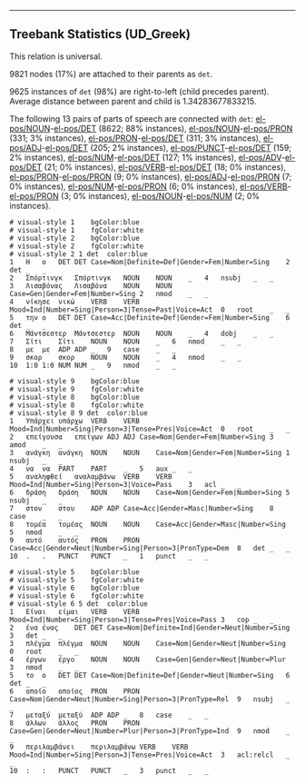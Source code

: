 

--------------------------------------------------------------------------------

## Treebank Statistics (UD_Greek)

This relation is universal.

9821 nodes (17%) are attached to their parents as `det`.

9625 instances of `det` (98%) are right-to-left (child precedes parent).
Average distance between parent and child is 1.34283677833215.

The following 13 pairs of parts of speech are connected with `det`: [el-pos/NOUN]()-[el-pos/DET]() (8622; 88% instances), [el-pos/NOUN]()-[el-pos/PRON]() (331; 3% instances), [el-pos/PRON]()-[el-pos/DET]() (311; 3% instances), [el-pos/ADJ]()-[el-pos/DET]() (205; 2% instances), [el-pos/PUNCT]()-[el-pos/DET]() (159; 2% instances), [el-pos/NUM]()-[el-pos/DET]() (127; 1% instances), [el-pos/ADV]()-[el-pos/DET]() (21; 0% instances), [el-pos/VERB]()-[el-pos/DET]() (18; 0% instances), [el-pos/PRON]()-[el-pos/PRON]() (9; 0% instances), [el-pos/ADJ]()-[el-pos/PRON]() (7; 0% instances), [el-pos/NUM]()-[el-pos/PRON]() (6; 0% instances), [el-pos/VERB]()-[el-pos/PRON]() (3; 0% instances), [el-pos/NOUN]()-[el-pos/NUM]() (2; 0% instances).


~~~ conllu
# visual-style 1	bgColor:blue
# visual-style 1	fgColor:white
# visual-style 2	bgColor:blue
# visual-style 2	fgColor:white
# visual-style 2 1 det	color:blue
1	Η	ο	DET	DET	Case=Nom|Definite=Def|Gender=Fem|Number=Sing	2	det	_	_
2	Σπόρτινγκ	Σπόρτινγκ	NOUN	NOUN	_	4	nsubj	_	_
3	Λισαβόνας	Λισαβόνα	NOUN	NOUN	Case=Gen|Gender=Fem|Number=Sing	2	nmod	_	_
4	νίκησε	νικώ	VERB	VERB	Mood=Ind|Number=Sing|Person=3|Tense=Past|Voice=Act	0	root	_	_
5	την	ο	DET	DET	Case=Acc|Definite=Def|Gender=Fem|Number=Sing	6	det	_	_
6	Μάντσεστερ	Μάντσεστερ	NOUN	NOUN	_	4	dobj	_	_
7	Σίτι	Σίτι	NOUN	NOUN	_	6	nmod	_	_
8	με	με	ADP	ADP	_	9	case	_	_
9	σκορ	σκορ	NOUN	NOUN	_	4	nmod	_	_
10	1:0	1:0	NUM	NUM	_	9	nmod	_	_

~~~


~~~ conllu
# visual-style 9	bgColor:blue
# visual-style 9	fgColor:white
# visual-style 8	bgColor:blue
# visual-style 8	fgColor:white
# visual-style 8 9 det	color:blue
1	Υπάρχει	υπάρχω	VERB	VERB	Mood=Ind|Number=Sing|Person=3|Tense=Pres|Voice=Act	0	root	_	_
2	επείγουσα	επείγων	ADJ	ADJ	Case=Nom|Gender=Fem|Number=Sing	3	amod	_	_
3	ανάγκη	ανάγκη	NOUN	NOUN	Case=Nom|Gender=Fem|Number=Sing	1	nsubj	_	_
4	να	να	PART	PART	_	5	aux	_	_
5	αναληφθεί	αναλαμβάνω	VERB	VERB	Mood=Ind|Number=Sing|Person=3|Voice=Pass	3	acl	_	_
6	δράση	δράση	NOUN	NOUN	Case=Nom|Gender=Fem|Number=Sing	5	nsubj	_	_
7	στον	στου	ADP	ADP	Case=Acc|Gender=Masc|Number=Sing	8	case	_	_
8	τομέα	τομέας	NOUN	NOUN	Case=Acc|Gender=Masc|Number=Sing	5	nmod	_	_
9	αυτό	αυτός	PRON	PRON	Case=Acc|Gender=Neut|Number=Sing|Person=3|PronType=Dem	8	det	_	_
10	.	.	PUNCT	PUNCT	_	1	punct	_	_

~~~


~~~ conllu
# visual-style 5	bgColor:blue
# visual-style 5	fgColor:white
# visual-style 6	bgColor:blue
# visual-style 6	fgColor:white
# visual-style 6 5 det	color:blue
1	Είναι	είμαι	VERB	VERB	Mood=Ind|Number=Sing|Person=3|Tense=Pres|Voice=Pass	3	cop	_	_
2	ένα	ένας	DET	DET	Case=Nom|Definite=Ind|Gender=Neut|Number=Sing	3	det	_	_
3	πλέγμα	πλέγμα	NOUN	NOUN	Case=Nom|Gender=Neut|Number=Sing	0	root	_	_
4	έργων	έργο	NOUN	NOUN	Case=Gen|Gender=Neut|Number=Plur	3	nmod	_	_
5	το	ο	DET	DET	Case=Nom|Definite=Def|Gender=Neut|Number=Sing	6	det	_	_
6	οποίο	οποίος	PRON	PRON	Case=Nom|Gender=Neut|Number=Sing|Person=3|PronType=Rel	9	nsubj	_	_
7	μεταξύ	μεταξύ	ADP	ADP	_	8	case	_	_
8	άλλων	άλλος	PRON	PRON	Case=Gen|Gender=Neut|Number=Plur|Person=3|PronType=Ind	9	nmod	_	_
9	περιλαμβάνει	περιλαμβάνω	VERB	VERB	Mood=Ind|Number=Sing|Person=3|Tense=Pres|Voice=Act	3	acl:relcl	_	_
10	:	:	PUNCT	PUNCT	_	3	punct	_	_

~~~


